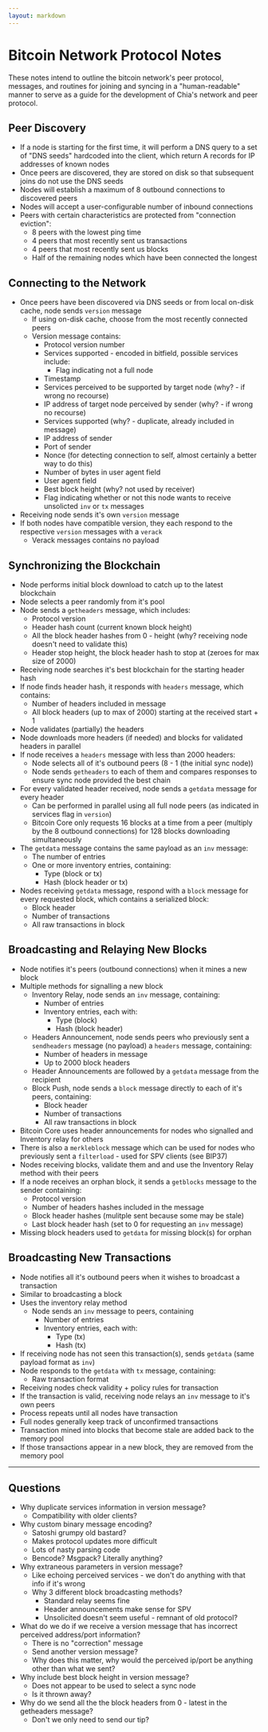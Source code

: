 ```yaml
---
layout: markdown
---
```


Bitcoin Network Protocol Notes
==============================

These notes intend to outline the bitcoin network's peer protocol, messages,
and routines for joining and syncing in a "human-readable" manner to serve
as a guide for the development of Chia's network and peer protocol.

Peer Discovery
--------------

* If a node is starting for the first time, it will perform a DNS query to a set of "DNS seeds" hardcoded into the client, which return A records for IP addresses of known nodes
* Once peers are discovered, they are stored on disk so that subsequent joins do not use the DNS seeds
* Nodes will establish a maximum of 8 outbound connections to discovered peers
* Nodes will accept a user-configurable number of inbound connections
* Peers with certain characteristics are protected from "connection eviction":
  * 8 peers with the lowest ping time
  * 4 peers that most recently sent us transactions
  * 4 peers that most recently sent us blocks
  * Half of the remaining nodes which have been connected the longest

Connecting to the  Network
--------------------------

* Once peers have been discovered via DNS seeds or from local on-disk cache,
node sends `version` message
  * If using on-disk cache, choose from the most recently connected peers
  * Version message contains:
    * Protocol version number
    * Services supported - encoded in bitfield, possible services include:
      * Flag indicating not a full node
    * Timestamp
    * Services perceived to be supported by target node (why? - if wrong no recourse)
    * IP address of target node perceived by sender (why? - if wrong no recourse)
    * Services supported (why? - duplicate, already included in message)
    * IP address of sender
    * Port of sender
    * Nonce (for detecting connection to self, almost certainly a better way to do this)
    * Number of bytes in user agent field
    * User agent field
    * Best block height (why? not used by receiver)
    * Flag indicating whether or not this node wants to receive unsolicted `inv` or `tx` messages
* Receiving node sends it's own `version` message
* If both nodes have compatible version, they each respond to the respective
`version` messages with a `verack`
  * Verack messages contains no payload

Synchronizing the Blockchain
----------------------------

* Node performs initial block download to catch up to the latest blockchain
* Node selects a peer randomly from it's pool
* Node sends a `getheaders` message, which includes:
  * Protocol version
  * Header hash count (current known block height)
  * All the block header hashes from 0 - height (why? receiving node doesn't need to validate this)
  * Header stop height, the block header hash to stop at (zeroes for max size of 2000)
* Receiving node searches it's best blockchain for the starting header hash
* If node finds header hash, it responds with `headers` message, which contains:
  * Number of headers  included in message
  * All block headers (up to max of 2000) starting at the received start + 1
* Node validates (partially) the headers
* Node downloads more headers (if needed) and blocks for validated headers in parallel
* If node receives a `headers` message with less than 2000 headers:
  * Node selects all of it's outbound peers (8 - 1 (the initial sync node))
  * Node sends `getheaders` to each of them and compares responses to ensure sync node provided the best chain
* For every validated header received, node sends a `getdata` message for every header
  * Can be performed in parallel using all full node peers (as indicated in services flag in `version`)
  * Bitcoin Core only requests 16 blocks at a time from a peer (multiply by the 8 outbound connections) for 128 blocks downloading simultaneously
* The `getdata` message contains the same payload as an `inv` message:
  * The number of entries
  * One or more inventory entries, containing:
    * Type (block or tx)
    * Hash (block header or tx)
* Nodes receiving `getdata` message, respond with a `block` message for every requested block, which contains a serialized block:
  * Block header
  * Number of transactions
  * All raw transactions in block

Broadcasting and Relaying New Blocks
-------------------------------------

* Node notifies it's peers (outbound connections) when it mines a new block
* Multiple methods for signalling a new block
  * Inventory Relay, node sends an `inv` message, containing:
    * Number of entries
    * Inventory entries, each with:
      * Type (block)
      * Hash (block header)
  * Headers Announcement, node sends peers who previously sent a `sendheaders` message (no payload) a `headers` message, containing:
    * Number of headers in message
    * Up to 2000 block headers
  * Header Announcements are followed by a `getdata` message from the recipient
  * Block Push, node sends a `block` message directly to each of it's peers, containing:
    * Block header
    * Number of transactions
    * All raw transactions in block
* Bitcoin Core uses header announcements for nodes who signalled and Inventory relay for others
* There is also a `merkleblock` message which can be used for nodes who previously sent a `filterload` - used for SPV clients (see BIP37)
* Nodes receiving blocks, validate them and and use the Inventory Relay method with their peers
* If a node receives an orphan block, it sends a `getblocks` message to the sender containing:
  * Protocol version
  * Number of headers hashes included in the message
  * Block header hashes (mulitple sent because some may be stale)
  * Last block header hash (set to 0 for requesting an `inv` message)
* Missing block headers used to `getdata` for missing block(s) for orphan

Broadcasting New Transactions
-----------------------------

* Node notifies all it's outbound peers when it wishes to broadcast a transaction
* Similar to broadcasting a block
* Uses the inventory relay method
  * Node sends an `inv` message to peers, containing
    * Number of entries
    * Inventory entries, each with:
      * Type (tx)
      * Hash (tx)
* If receiving node has not seen this transaction(s), sends `getdata` (same payload format as `inv`)
* Node responds to the `getdata` with `tx` message, containing:
  * Raw transaction format
* Receiving nodes check validity + policy rules for transaction
* If the transaction is valid, receiving node relays an `inv` message to it's own peers
* Process repeats until all nodes have transaction
* Full nodes generally keep track of unconfirmed transactions
* Transaction mined into blocks that become stale are added back to the memory pool
* If those transactions appear in a new block, they are removed from the memory pool

---

Questions
---------

* Why duplicate services information in version message?
  * Compatibility with older clients?
* Why custom binary message encoding?
  * Satoshi grumpy old bastard?
  * Makes protocol updates more difficult
  * Lots of nasty parsing code
  * Bencode? Msgpack? Literally anything?
* Why extraneous parameters in version message?
  * Like echoing perceived services - we don't do anything with that info if it's wrong
  * Why 3 different block broadcasting methods?
    * Standard relay seems fine
    * Header announcements make sense for SPV
    * Unsolicited doesn't seem useful - remnant of old protocol?
* What do we do if we receive a version message that has incorrect perceived address/port information?
  * There is no "correction" message
  * Send another version message?
  * Why does this matter, why would the perceived ip/port be anything other than what we sent?
* Why include best block height in version message?
  * Does not appear to be used to select a sync node
  * Is it thrown away?
* Why do we send all the the block headers from 0 - latest in the getheaders message?
  * Don't we only need to send our tip?
